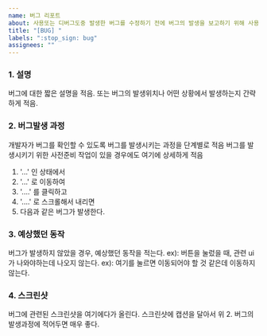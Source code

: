 ```yaml
---
name: 버그 리포트
about: 사용또는 디버그도중 발생한 버그를 수정하기 전에 버그의 발생을 보고하기 위해 사용
title: "[BUG] "
labels: ":stop_sign: bug"
assignees: ""
---
```


### 1. 설명

버그에 대한 짧은 설명을 적음. 또는 버그의 발생위치나 어떤 상황에서 발생하는지 간략하게 적음.

### 2. 버그발생 과정

개발자가 버그를 확인할 수 있도록 버그를 발생시키는 과정을 단계별로 적음
버그를 발생시키기 위한 사전준비 작업이 있을 경우에도 여기에 상세하게 적음

1. '...' 인 상태에서
2. '...' 로 이동하여
3. '....' 를 클릭하고
4. '....' 로 스크롤해서 내리면
5. 다음과 같은 버그가 발생한다.

### 3. 예상했던 동작

버그가 발생하지 않았을 경우, 예상했던 동작을 적는다.
ex): 버튼을 눌렀을 때, 관련 ui가 나와야하는데 나오지 않는다.
ex): 여기를 눌르면 이동되어야 할 것 같은데 이동하지 않는다.

### 4. 스크린샷

버그에 관련된 스크린샷을 여기에다가 올린다.
스크린샷에 캡션을 달아서 위 2. 버그의 발생과정에 적어두면 매우 좋다.

